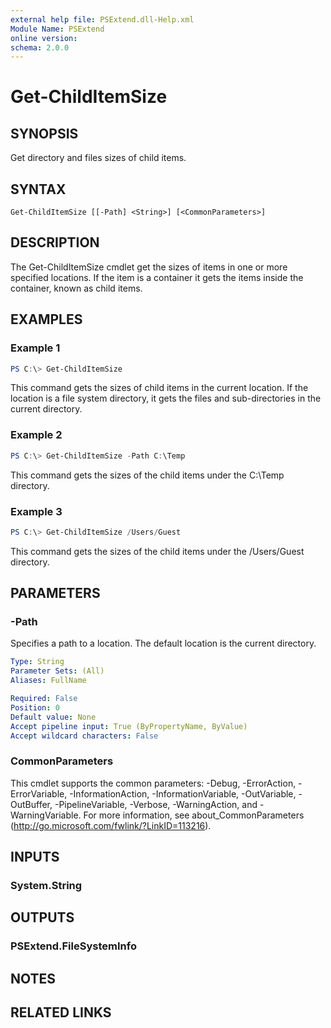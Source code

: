 ```yaml
---
external help file: PSExtend.dll-Help.xml
Module Name: PSExtend
online version:
schema: 2.0.0
---
```


# Get-ChildItemSize

## SYNOPSIS
Get directory and files sizes of child items.

## SYNTAX

```
Get-ChildItemSize [[-Path] <String>] [<CommonParameters>]
```

## DESCRIPTION
The Get-ChildItemSize cmdlet get the sizes of items in one or more specified locations. If the item is a container it gets the items inside the container, known as child items.

## EXAMPLES

### Example 1
```powershell
PS C:\> Get-ChildItemSize
```

This command gets the sizes of child items in the current location.  If the location is a file system directory, it gets the files and sub-directories in the current directory.

### Example 2
```powershell
PS C:\> Get-ChildItemSize -Path C:\Temp
```

This command gets the sizes of the child items under the C:\Temp directory.

### Example 3
```powershell
PS C:\> Get-ChildItemSize /Users/Guest
```

This command gets the sizes of the child items under the /Users/Guest directory.

## PARAMETERS

### -Path
Specifies a path to a location. The default location is the current directory.

```yaml
Type: String
Parameter Sets: (All)
Aliases: FullName

Required: False
Position: 0
Default value: None
Accept pipeline input: True (ByPropertyName, ByValue)
Accept wildcard characters: False
```

### CommonParameters
This cmdlet supports the common parameters: -Debug, -ErrorAction, -ErrorVariable, -InformationAction, -InformationVariable, -OutVariable, -OutBuffer, -PipelineVariable, -Verbose, -WarningAction, and -WarningVariable.
For more information, see about_CommonParameters (http://go.microsoft.com/fwlink/?LinkID=113216).

## INPUTS

### System.String
## OUTPUTS

### PSExtend.FileSystemInfo
## NOTES

## RELATED LINKS
